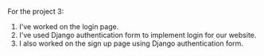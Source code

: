 For the project 3: 
  1. I've worked on the login page. 
  2. I've used Django authentication form to implement login for our website.
  3. I also worked on the sign up page using Django authentication form.

